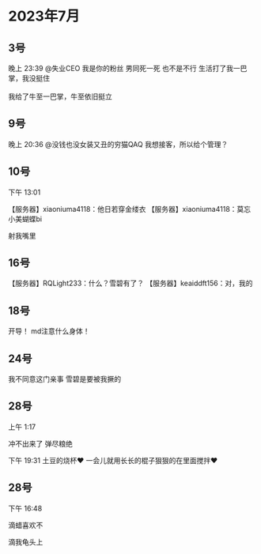 # 2023年7月

<script setup lang="ts">
import { QTagColors } from 'fake-qq-ui';

</script>

## 3号

<q-window title="我的世界话题群">

<q-tip>晚上 23:39</q-tip>
<q-text name="RQLight" tag="LV100 猫猫" :tag-color="QTagColors.purple"
avatar="https://q2.qlogo.cn/headimg_dl?dst_uin=488741813&spec=100" ><a at>@失业CEO</a> 我是你的粉丝</q-text>
<q-text name="失业CEO" tag="LV100 咸鱼" :tag-color="QTagColors.blue"
avatar="https://q2.qlogo.cn/headimg_dl?dst_uin=2939004685&spec=100" >男同死一死</q-text>
<q-text name="失业CEO" tag="LV100 咸鱼" :tag-color="QTagColors.blue"
avatar="https://q2.qlogo.cn/headimg_dl?dst_uin=2939004685&spec=100" >也不是不行</q-text>
<q-text name="RQLight" tag="LV100 猫猫" :tag-color="QTagColors.purple"
avatar="https://q2.qlogo.cn/headimg_dl?dst_uin=488741813&spec=100" >生活打了我一巴掌，我没挺住<br><br>
我给了牛至一巴掌，牛至依旧挺立</q-text>

</q-window>

## 9号

<q-window title="Minecraft资源群">

<q-tip>晚上 20:36</q-tip>
<q-text name="雪碧" tag="LV100 猫𒐪猫𒐪猫" :tag-color="QTagColors.purple"
avatar="https://q2.qlogo.cn/headimg_dl?dst_uin=488741813&spec=100" ><a at>@没钱也没女装又丑的穷猫QAQ</a>
我想接客，所以给个管理？</q-text>

</q-window>

## 10号

<q-window title="我的世界话题群">

<q-tip>下午 13:01</q-tip>

<q-text isBot name="氺蜜桃ぎ" tag="LV100 管理员" :tag-color="QTagColors.blue"
avatar="https://q2.qlogo.cn/headimg_dl?dst_uin=375911869&spec=100" >【服务器】xiaoniuma4118：他日若穿金缕衣</q-text>
<q-text isBot name="氺蜜桃ぎ" tag="LV100 管理员" :tag-color="QTagColors.blue"
avatar="https://q2.qlogo.cn/headimg_dl?dst_uin=375911869&spec=100" >【服务器】xiaoniuma4118：莫忘小美蝴蝶bi</q-text>

<q-text name="RQLight" tag="LV100 猫猫" :tag-color="QTagColors.purple"
avatar="https://q2.qlogo.cn/headimg_dl?dst_uin=488741813&spec=100" >射我嘴里</q-text>

</q-window>

## 16号

<q-window title="我的世界话题群">

<q-text isBot name="氺蜜桃ぎ" tag="LV100 管理员" :tag-color="QTagColors.blue"
avatar="https://q2.qlogo.cn/headimg_dl?dst_uin=375911869&spec=100" >【服务器】RQLight233：什么？雪碧有了？</q-text>
<q-text isBot name="氺蜜桃ぎ" tag="LV100 管理员" :tag-color="QTagColors.blue"
avatar="https://q2.qlogo.cn/headimg_dl?dst_uin=375911869&spec=100" >【服务器】keaiddft156：对，我的</q-text>

</q-window>

## 18号

<q-window title="我的世界话题群">

<q-text name="土豆儿" tag="LV100 土豆酱" :tag-color="QTagColors.purple"
avatar="https://q2.qlogo.cn/headimg_dl?dst_uin=3442827834&spec=100" >开导！</q-text>
<q-text name="土豆儿" tag="LV100 土豆酱" :tag-color="QTagColors.purple"
avatar="https://q2.qlogo.cn/headimg_dl?dst_uin=3442827834&spec=100" >md注意什么身体！</q-text>

</q-window>

## 24号

<q-window title="我的世界话题群">

<q-text name="失业CEO" tag="LV100 咸鱼" :tag-color="QTagColors.blue"
avatar="https://q2.qlogo.cn/headimg_dl?dst_uin=2939004685&spec=100" >我不同意这门亲事</q-text>
<q-text name="失业CEO" tag="LV100 咸鱼" :tag-color="QTagColors.blue"
avatar="https://q2.qlogo.cn/headimg_dl?dst_uin=2939004685&spec=100" >雪碧是要被我撅的</q-text>

</q-window>

## 28号

<q-window title="我的世界话题群">

<q-tip>上午 1:17</q-tip>

<q-text name="待业CAO" tag="LV100 牛马王" :tag-color="QTagColors.purple"
avatar="https://q2.qlogo.cn/headimg_dl?dst_uin=2860986565&spec=100" >冲不出来了</q-text>
<q-text name="待业CAO" tag="LV100 牛马王" :tag-color="QTagColors.purple"
avatar="https://q2.qlogo.cn/headimg_dl?dst_uin=2860986565&spec=100" >弹尽粮绝</q-text>

<q-tip>下午 19:31</q-tip>
<q-text name="土豆儿" tag="LV100 土豆酱" :tag-color="QTagColors.purple"
avatar="https://q2.qlogo.cn/headimg_dl?dst_uin=3442827834&spec=100" >土豆的烧杯❤️</q-text>
<q-text name="土豆儿" tag="LV100 土豆酱" :tag-color="QTagColors.purple"
avatar="https://q2.qlogo.cn/headimg_dl?dst_uin=3442827834&spec=100" >一会儿就用长长的棍子狠狠的在里面搅拌❤️</q-text>

</q-window>

## 28号

<q-window title="我的世界话题群">

<q-tip>下午 16:48</q-tip>

<q-text name="正经人" tag="LV100 帅比大好人" :tag-color="QTagColors.orange"
avatar="https://q2.qlogo.cn/headimg_dl?dst_uin=1767927045&spec=100" >滴蜡喜欢不</q-text>

<q-text name="白井 黒子" tag="LV100 夹击妹抖" :tag-color="QTagColors.purple"
avatar="https://q2.qlogo.cn/headimg_dl?dst_uin=1783737017&spec=100" >滴我龟头上</q-text>


</q-window>


